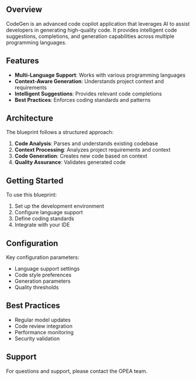 ## Overview
CodeGen is an advanced code copilot application that leverages AI to assist developers in generating high-quality code. It provides intelligent code suggestions, completions, and generation capabilities across multiple programming languages.

## Features
- **Multi-Language Support**: Works with various programming languages
- **Context-Aware Generation**: Understands project context and requirements
- **Intelligent Suggestions**: Provides relevant code completions
- **Best Practices**: Enforces coding standards and patterns

## Architecture
The blueprint follows a structured approach:
1. **Code Analysis**: Parses and understands existing codebase
2. **Context Processing**: Analyzes project requirements and context
3. **Code Generation**: Creates new code based on context
4. **Quality Assurance**: Validates generated code

## Getting Started
To use this blueprint:
1. Set up the development environment
2. Configure language support
3. Define coding standards
4. Integrate with your IDE

## Configuration
Key configuration parameters:
- Language support settings
- Code style preferences
- Generation parameters
- Quality thresholds

## Best Practices
- Regular model updates
- Code review integration
- Performance monitoring
- Security validation

## Support
For questions and support, please contact the OPEA team. 